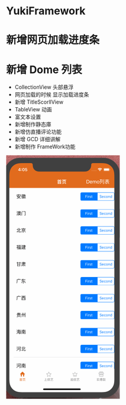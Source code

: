 # YukiFramework

# 新增网页加载进度条

# 新增 Dome 列表

* CollectionView 头部悬浮
* 网页加载的时候 显示加载进度条
* 新增 TitleScorllView
* TableView 动画
* 富文本设置
* 新增制作静态庫
* 新增仿直播评论功能
* 新增 GCD 详细讲解
* 新增制作 FrameWork功能

![仿直播评论功能效果图](https://github.com/wyxlh/YukiFramework/blob/master/aaa.gif)


